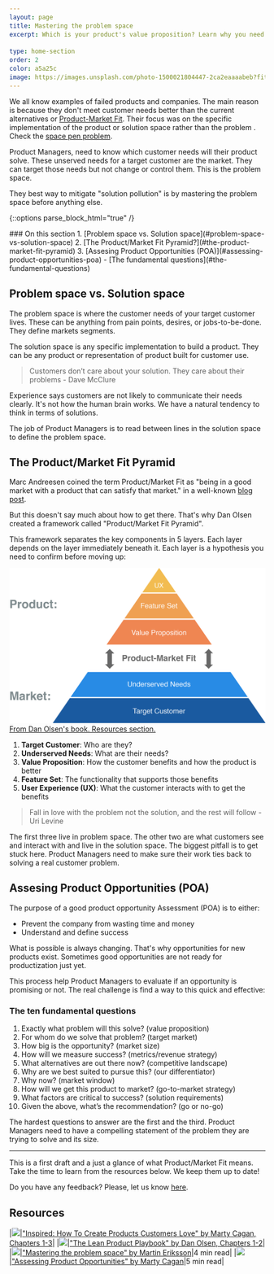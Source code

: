 ```yaml
---
layout: page
title: Mastering the problem space
excerpt: Which is your product's value proposition? Learn why you need to focus on the problem first.

type: home-section
order: 2
color: a5a25c
image: https://images.unsplash.com/photo-1500021804447-2ca2eaaaabeb?fit=crop&w=300&q=80
---
```


We all know examples of failed products and companies. The main reason is because they don't meet customer needs better than the current alternatives or [Product-Market Fit](https://en.wikipedia.org/wiki/Product/market_fit). Their focus was on the specific implementation of the product or solution space rather than the problem . Check the [space pen problem](https://history.nasa.gov/spacepen.html).

Product Managers, need to know which customer needs will their product solve. These unserved needs for a target customer are the market. They can target those needs but not change or control them. This is the problem space.

They best way to mitigate "solution pollution" is by mastering the problem space before anything else.

{::options parse_block_html="true" /}
<div class="table-of-content">
### On this section
1. [Problem space vs. Solution space](#problem-space-vs-solution-space)
2. [The Product/Market Fit Pyramid?](#the-product-market-fit-pyramid)
3. [Assesing Product Opportunities (POA)](#assessing-product-opportunities-poa)
	- [The fundamental questions](#the-fundamental-questions)

</div>

## Problem space vs. Solution space

The problem space is where the customer needs of your target customer lives. These can be anything from pain points, desires, or jobs-to-be-done. They define markets segments.

The solution space is any specific implementation to build a product. They can be any product or representation of product built for customer use.

> Customers don’t care about your solution. They care about their problems - Dave McClure

Experience says customers are not likely to communicate their needs clearly. It's not how the human brain works. We have a natural tendency to think in terms of solutions.

The job of Product Managers is to read between lines in the solution space to define the problem space.

## The Product/Market Fit Pyramid

Marc Andreesen coined the term Product/Market Fit as "being in a good market with a product that can satisfy that market." in a well-known [blog post](https://pmarchive.com/guide_to_startups_part4.html).

But this doesn't say much about how to get there. That's why Dan Olsen created a framework called "Product/Market Fit Pyramid".

This framework separates the key components in 5 layers. Each layer depends on the layer immediately beneath it. Each layer is a hypothesis you need to confirm before moving up:

![](images/product_market_fit_pyramid.png "The Product Marjet-Fit Pyramid")
<span>[From Dan Olsen's book. Resources section.](#resources)</span>

1. **Target Customer**: Who are they?
2. **Underserved Needs**: What are their needs?
3. **Value Proposition**: How the customer benefits and how the product is better
4. **Feature Set**: The functionality that supports those benefits
5. **User Experience (UX)**: What the customer interacts with to get the benefits

> Fall in love with the problem not the solution, and the rest will follow - Uri Levine

The first three live in problem space. The other two are what customers see and interact with and live in the solution space.
The biggest pitfall is to get stuck here. Product Managers need to make sure their work ties back to solving a real customer problem.

## Assesing Product Opportunities (POA)

The purpose of a good product opportunity Assessment (POA) is to either:

- Prevent the company from wasting time and money
- Understand and define success

What is possible is always changing. That's why opportunities for new products exist. Sometimes good opportunities are not ready for productization just yet.

This process help Product Managers to evaluate if an opportunity is promising or not. The real challenge is find a way to this quick and effective:

### The ten fundamental questions 

1. Exactly what problem will this solve? (value proposition) 
2. For whom do we solve that problem? (target market) 
3. How big is the opportunity? (market size) 
4. How will we measure success? (metrics/revenue strategy) 
5. What alternatives are out there now? (competitive landscape) 
6. Why are we best suited to pursue this? (our differentiator) 
7. Why now? (market window) 
8. How will we get this product to market? (go-to-market strategy) 
9. What factors are critical to success? (solution requirements) 
10. Given the above, what’s the recommendation? (go or no-go)

The hardest questions to answer are the first and the third. Product Managers need to have a compelling statement of the problem they are trying to solve and its size.

---

This is a first draft and a just a glance of what Product/Market Fit means. Take the time to learn from the resources below. We keep them up to date!

Do you have any feedback? Please, let us know [here]().

## Resources

|![](https://img.icons8.com/ios/50/000000/book.png)|["Inspired: How To Create Products Customers Love" by Marty Cagan, Chapters 1-3](https://www.amazon.com/Inspired-Create-Products-Customers-Love/dp/0981690408/)|
|![](https://img.icons8.com/ios/50/000000/book.png)|["The Lean Product Playbook" by Dan Olsen, Chapters 1-2](https://www.amazon.com/Lean-Product-Playbook-Innovate-Products/dp/1118960874/)|
|![](https://img.icons8.com/ios/50/000000/notepad.png)|["Mastering the problem space" by Martin Eriksson](https://www.mindtheproduct.com/2018/08/mastering-the-problem-space-for-product-market-fit-by-dan-olsen/)|4 min read|
|![](https://img.icons8.com/ios/50/000000/notepad.png)|["Assessing Product Opportunities" by Marty Cagan](https://svpg.com/assessing-product-opportunities/)|5 min read|
